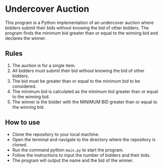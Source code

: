 # Undercover Auction

This program is a Python implementation of an undercover auction where bidders submit their bids without knowing the bid of other bidders. The program finds the minimum bid greater than or equal to the winning bid and declares the winner.

## Rules

1. The auction is for a single item.
2. All bidders must submit their bid without knowing the bid of other bidders.
3. The bid must be greater than or equal to the minimum bid to be considered.
4. The minimum bid is calculated as the minimum bid greater than or equal to the winning bid.
5. The winner is the bidder with the MINIMUM BID greater than or equal to the winning bid.

## How to use

- Clone the repository to your local machine.
- Open the terminal and navigate to the directory where the repository is cloned.
- Run the command python `main.py` to start the program.
- Follow the instructions to input the number of bidders and their bids.
- The program will output the name and the bid of the winner.
